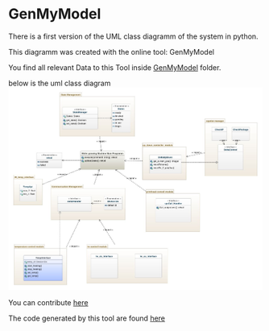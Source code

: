 # GenMyModel

There is a first version of the UML class diagramm of the system in python. 

This diagramm was created with the online tool:  GenMyModel

You find all relevant Data to this Tool inside [GenMyModel](https://app.genmymodel.com/api/dictionary/projects/_cGFRUGyMEeyzq6ra3GZCdA) folder.

below is the uml class diagram  ![representation](machine_class_diagram.jpg)


You can contribute [here](https://app.genmymodel.com/api/dictionary/projects/_cGFRUGyMEeyzq6ra3GZCdA)

The code generated by this tool are found [here](GenMyModel/Machine_model)